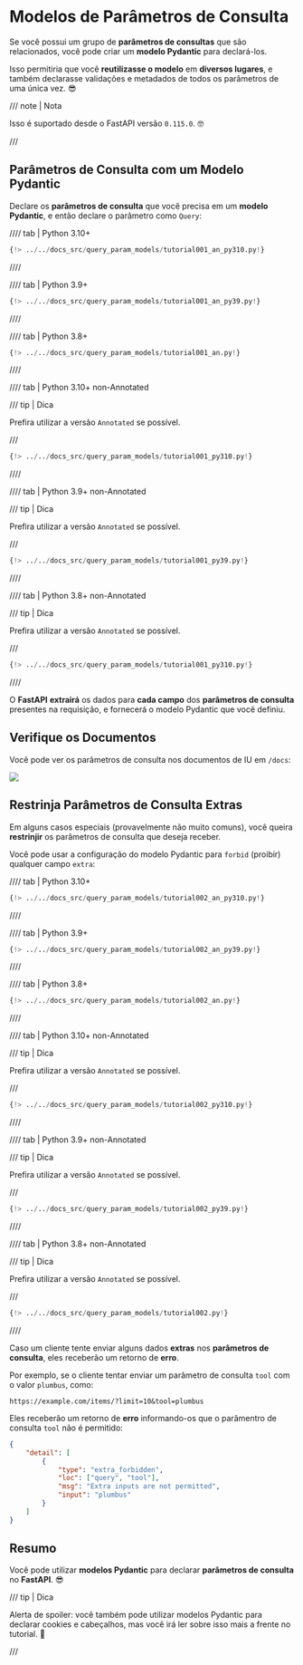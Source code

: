 # Modelos de Parâmetros de Consulta

Se você possui um grupo de **parâmetros de consultas** que são relacionados, você pode criar um **modelo Pydantic** para declará-los.

Isso permitiria que você **reutilizasse o modelo** em **diversos lugares**, e também declarasse validações e metadados de todos os parâmetros de uma única vez. 😎

/// note | Nota

Isso é suportado desde o FastAPI versão `0.115.0`. 🤓

///

## Parâmetros de Consulta com um Modelo Pydantic

Declare os **parâmetros de consulta** que você precisa em um **modelo Pydantic**, e então declare o parâmetro como `Query`:

//// tab | Python 3.10+

```Python hl_lines="9-13  17"
{!> ../../docs_src/query_param_models/tutorial001_an_py310.py!}
```

////

//// tab | Python 3.9+

```Python hl_lines="8-12  16"
{!> ../../docs_src/query_param_models/tutorial001_an_py39.py!}
```

////

//// tab | Python 3.8+

```Python hl_lines="10-14  18"
{!> ../../docs_src/query_param_models/tutorial001_an.py!}
```

////

//// tab | Python 3.10+ non-Annotated

/// tip | Dica

Prefira utilizar a versão `Annotated` se possível.

///

```Python hl_lines="9-13  17"
{!> ../../docs_src/query_param_models/tutorial001_py310.py!}
```

////

//// tab | Python 3.9+ non-Annotated

/// tip | Dica

Prefira utilizar a versão `Annotated` se possível.

///

```Python hl_lines="8-12 16"
{!> ../../docs_src/query_param_models/tutorial001_py39.py!}
```

////

//// tab | Python 3.8+ non-Annotated

/// tip | Dica

Prefira utilizar a versão `Annotated` se possível.

///

```Python hl_lines="9-13  17"
{!> ../../docs_src/query_param_models/tutorial001_py310.py!}
```

////

O **FastAPI** **extrairá** os dados para **cada campo** dos **parâmetros de consulta** presentes na requisição, e fornecerá o modelo Pydantic que você definiu.


## Verifique os Documentos

Você pode ver os parâmetros de consulta nos documentos de IU em `/docs`:

<div class="screenshot">
<img src="/img/tutorial/query-param-models/image01.png">
</div>

## Restrinja Parâmetros de Consulta Extras

Em alguns casos especiais (provavelmente não muito comuns), você queira **restrinjir** os parâmetros de consulta que deseja receber.

Você pode usar a configuração do modelo Pydantic para `forbid` (proibir) qualquer campo `extra`:

//// tab | Python 3.10+

```Python hl_lines="10"
{!> ../../docs_src/query_param_models/tutorial002_an_py310.py!}
```

////

//// tab | Python 3.9+

```Python hl_lines="9"
{!> ../../docs_src/query_param_models/tutorial002_an_py39.py!}
```

////

//// tab | Python 3.8+

```Python hl_lines="11"
{!> ../../docs_src/query_param_models/tutorial002_an.py!}
```

////

//// tab | Python 3.10+ non-Annotated

/// tip | Dica

Prefira utilizar a versão `Annotated` se possível.

///

```Python hl_lines="10"
{!> ../../docs_src/query_param_models/tutorial002_py310.py!}
```

////

//// tab | Python 3.9+ non-Annotated

/// tip | Dica

Prefira utilizar a versão `Annotated` se possível.

///

```Python hl_lines="9"
{!> ../../docs_src/query_param_models/tutorial002_py39.py!}
```

////

//// tab | Python 3.8+ non-Annotated

/// tip | Dica

Prefira utilizar a versão `Annotated` se possível.

///

```Python hl_lines="11"
{!> ../../docs_src/query_param_models/tutorial002.py!}
```

////

Caso um cliente tente enviar alguns dados **extras** nos **parâmetros de consulta**, eles receberão um retorno de **erro**.

Por exemplo, se o cliente tentar enviar um parâmetro de consulta `tool` com o valor `plumbus`, como:

```http
https://example.com/items/?limit=10&tool=plumbus
```

Eles receberão um retorno de **erro** informando-os que o parâmentro de consulta `tool` não é permitido:

```json
{
    "detail": [
        {
            "type": "extra_forbidden",
            "loc": ["query", "tool"],
            "msg": "Extra inputs are not permitted",
            "input": "plumbus"
        }
    ]
}
```

## Resumo

Você pode utilizar **modelos Pydantic** para declarar **parâmetros de consulta** no **FastAPI**. 😎

/// tip | Dica

Alerta de spoiler: você também pode utilizar modelos Pydantic para declarar cookies e cabeçalhos, mas você irá ler sobre isso mais a frente no tutorial. 🤫

///
